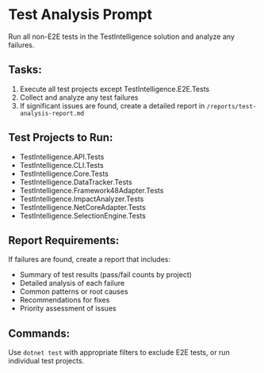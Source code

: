 # Test Analysis Prompt

Run all non-E2E tests in the TestIntelligence solution and analyze any failures.

## Tasks:
1. Execute all test projects except TestIntelligence.E2E.Tests
2. Collect and analyze any test failures
3. If significant issues are found, create a detailed report in `/reports/test-analysis-report.md`

## Test Projects to Run:
- TestIntelligence.API.Tests
- TestIntelligence.CLI.Tests  
- TestIntelligence.Core.Tests
- TestIntelligence.DataTracker.Tests
- TestIntelligence.Framework48Adapter.Tests
- TestIntelligence.ImpactAnalyzer.Tests
- TestIntelligence.NetCoreAdapter.Tests
- TestIntelligence.SelectionEngine.Tests

## Report Requirements:
If failures are found, create a report that includes:
- Summary of test results (pass/fail counts by project)
- Detailed analysis of each failure
- Common patterns or root causes
- Recommendations for fixes
- Priority assessment of issues

## Commands:
Use `dotnet test` with appropriate filters to exclude E2E tests, or run individual test projects.